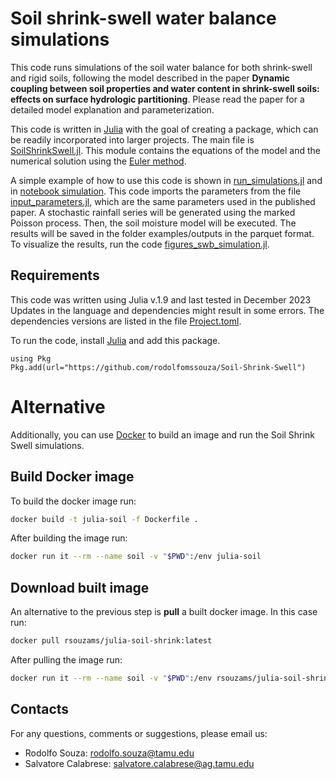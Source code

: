 # Soil shrink-swell water balance simulations

This code runs simulations of the soil water balance for both shrink-swell and rigid soils, following the model described in the paper **Dynamic coupling between soil properties and water content in shrink-swell soils: effects on surface hydrologic partitioning**.
Please read the paper for a detailed model explanation and parameterization.

This code is written in [Julia](https://julialang.org/) with the goal of creating a package, which can be readily incorporated into larger projects.
The main file is [SoilShrinkSwell.jl](src/SoilShrinkSwell.jl).
This module contains the equations of the model and the numerical solution using the [Euler method](https://en.wikipedia.org/wiki/Euler_method).

A simple example of how to use this code is shown in [run_simulations.jl](examples/run_simlation_swb.jl) and in [notebook simulation](examples/example_swb_simulation.ipynb).
This code imports the parameters from the file [input_parameters.jl](examples/input_parameters.jl), which are the same parameters used in the published paper.
A stochastic rainfall series will be generated using the marked Poisson process. Then, the soil moisture model will be executed.
The results will be saved in the folder examples/outputs in the parquet format.
To visualize the results, run the code [figures_swb_simulation.jl](examples/figures_swb_simulation.jl).


## Requirements
This code was written using Julia v.1.9 and last tested in December 2023
Updates in the language and dependencies might result in some errors.
The dependencies versions are listed in the file [Project.toml](Project.toml).

To run the code, install [Julia](https://julialang.org/downloads/) and add this package.

```{julia}
using Pkg
Pkg.add(url="https://github.com/rodolfomssouza/Soil-Shrink-Swell")
```

# Alternative

Additionally, you can use [Docker](https://www.docker.com/) to build an image and run the Soil Shrink Swell simulations.

## Build Docker image

To build the docker image run:

```bash
docker build -t julia-soil -f Dockerfile .
```

After building the image run:

```bash
docker run it --rm --name soil -v "$PWD":/env julia-soil
```

## Download built image

An alternative to the previous step is **pull** a built docker image. In this case run:

```bash
docker pull rsouzams/julia-soil-shrink:latest

```

After pulling the image run:

```bash
docker run it --rm --name soil -v "$PWD":/env rsouzams/julia-soil-shrink
```

## Contacts

For any questions, comments or suggestions, please email us:

- Rodolfo Souza: rodolfo.souza@tamu.edu
- Salvatore Calabrese: salvatore.calabrese@ag.tamu.edu

